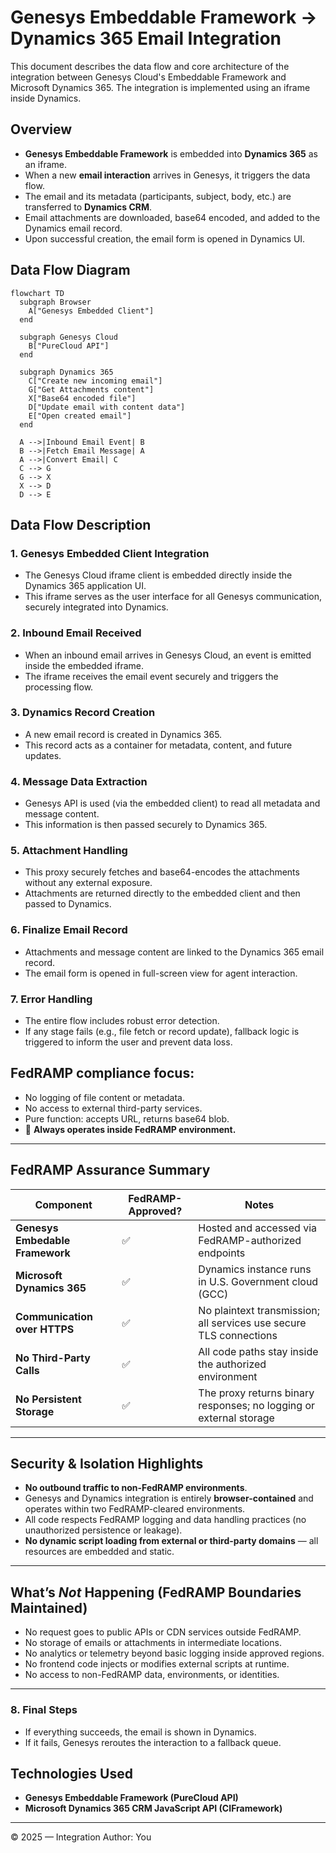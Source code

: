 # Genesys Embeddable Framework → Dynamics 365 Email Integration

This document describes the data flow and core architecture of the integration between Genesys Cloud's Embeddable Framework and Microsoft Dynamics 365. The integration is implemented using an iframe inside Dynamics.

## Overview

- **Genesys Embeddable Framework** is embedded into **Dynamics 365** as an iframe.
- When a new **email interaction** arrives in Genesys, it triggers the data flow.
- The email and its metadata (participants, subject, body, etc.) are transferred to **Dynamics CRM**.
- Email attachments are downloaded, base64 encoded, and added to the Dynamics email record.
- Upon successful creation, the email form is opened in Dynamics UI.

## Data Flow Diagram

```mermaid
flowchart TD
  subgraph Browser
    A["Genesys Embedded Client"]
  end

  subgraph Genesys Cloud
    B["PureCloud API"]
  end

  subgraph Dynamics 365
    C["Сreate new incoming email"]
    G["Get Attachments content"]
    X["Base64 encoded file"]
    D["Update email with content data"]
    E["Open created email"]
  end

  A -->|Inbound Email Event| B
  B -->|Fetch Email Message| A
  A -->|Convert Email| C
  C --> G
  G --> X
  X --> D
  D --> E

```

## Data Flow Description

### 1. Genesys Embedded Client Integration

  - The Genesys Cloud iframe client is embedded directly inside the Dynamics 365 application UI.
  - This iframe serves as the user interface for all Genesys communication, securely integrated into Dynamics.

### 2. Inbound Email Received

  - When an inbound email arrives in Genesys Cloud, an event is emitted inside the embedded iframe.
  - The iframe receives the email event securely and triggers the processing flow.

### 3. Dynamics Record Creation

  - A new email record is created in Dynamics 365.
  - This record acts as a container for metadata, content, and future updates.

### 4. Message Data Extraction

  - Genesys API is used (via the embedded client) to read all metadata and message content.
  - This information is then passed securely to Dynamics 365.

### 5. Attachment Handling

  - This proxy securely fetches and base64-encodes the attachments without any external exposure.
  - Attachments are returned directly to the embedded client and then passed to Dynamics.

### 6. Finalize Email Record

  - Attachments and message content are linked to the Dynamics 365 email record.
  - The email form is opened in full-screen view for agent interaction.

### 7. Error Handling

  - The entire flow includes robust error detection.
  - If any stage fails (e.g., file fetch or record update), fallback logic is triggered to inform the user and prevent data loss.
     
## FedRAMP compliance focus:

* No logging of file content or metadata.
* No access to external third-party services.
* Pure function: accepts URL, returns base64 blob.
* 📍 **Always operates inside FedRAMP environment.**

---

##  FedRAMP Assurance Summary

| Component                         | FedRAMP-Approved? | Notes                                                              |
| --------------------------------- | ----------------- | ------------------------------------------------------------------ |
| **Genesys Embedable Framework** | ✅                 | Hosted and accessed via FedRAMP-authorized endpoints               |
| **Microsoft Dynamics 365**    | ✅                 | Dynamics instance runs in U.S. Government cloud (GCC)              |
| **Communication over HTTPS**      | ✅                 | No plaintext transmission; all services use secure TLS connections |
| **No Third-Party Calls**          | ✅                 | All code paths stay inside the authorized environment              |
| **No Persistent Storage**         | ✅                 | The proxy returns binary responses; no logging or external storage |

---

## Security & Isolation Highlights

* **No outbound traffic to non-FedRAMP environments**.
* Genesys and Dynamics integration is entirely **browser-contained** and operates within two FedRAMP-cleared environments.
* All code respects FedRAMP logging and data handling practices (no unauthorized persistence or leakage).
* **No dynamic script loading from external or third-party domains** — all resources are embedded and static.

---

## What’s *Not* Happening (FedRAMP Boundaries Maintained)

* No request goes to public APIs or CDN services outside FedRAMP.
* No storage of emails or attachments in intermediate locations.
* No analytics or telemetry beyond basic logging inside approved regions.
* No frontend code injects or modifies external scripts at runtime.
* No access to non-FedRAMP data, environments, or identities.

---
### 8. Final Steps

- If everything succeeds, the email is shown in Dynamics.
- If it fails, Genesys reroutes the interaction to a fallback queue.

## Technologies Used

- **Genesys Embeddable Framework (PureCloud API)**
- **Microsoft Dynamics 365 CRM JavaScript API (CIFramework)**

---

© 2025 — Integration Author: You
